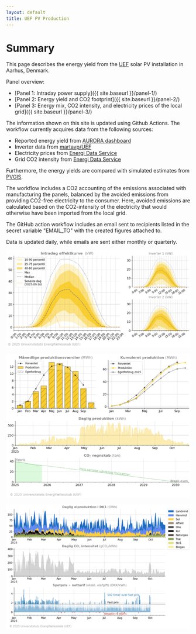 ```yaml
---
layout: default
title: UEF PV Production
---
```


# Summary

This page describes the energy yield from the [UEF](https://www.uef.dk/home) solar PV installation in Aarhus, Denmark.

Panel overview:

- [Panel 1: Intraday power supply]({{ site.baseurl }}/panel-1/)
- [Panel 2: Energy yield and CO2 footprint]({{ site.baseurl }}/panel-2/)
- [Panel 3: Energy mix, CO2 intensity, and electricity prices of the local grid]({{ site.baseurl }}/panel-3/)

The information shown on this site is updated using Github Actions. The workflow currently acquires data from the following sources:
- Reported energy yield from [AURORA dashboard](https://dashboard.aurora-h2020.eu/en-GB/pv-data?site=DK01&month=2025-06)
- Inverter data from [martavp/UEF](https://github.com/martavp/UEF)
- Electricity prices from [Energi Data Service](https://www.energidataservice.dk/)
- Grid CO2 intensity from [Energi Data Service](https://www.energidataservice.dk/)

Furthermore, the energy yields are compared with simulated estimates from [PVGIS](https://re.jrc.ec.europa.eu/pvg_tools/en/). 

The workflow includes a CO2 accounting of the emissions associated with manufacturing the panels, balanced by the avoided emissions from providing CO2-free electricity to the consumer. Here, avoided emissions are calculated based on the CO2-intensity of the electricity that would otherwise have been imported from the local grid. 

The GitHub action workflow includes an email sent to recipients listed in the secret variable "EMAIL_TO" with the created figures attached to.

Data is updated daily, while emails are sent either monthly or quarterly.

![UEF PV installation production data](/figures/production_panel_1.png)

![UEF PV installation production data](/figures/production_panel_2.png)

![UEF PV installation production data](/figures/production_panel_3.png)
